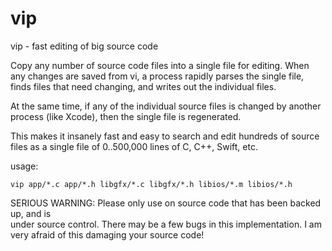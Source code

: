 # vip
vip - fast editing of big source code

Copy any number of source code files into a single file for editing.
When any changes are saved from vi, a process rapidly parses the single file,
finds files that need changing, and writes out the individual files.

At the same time, if any of the individual source files is changed by another 
process (like Xcode), then the single file is regenerated.

This makes it insanely fast and easy to search and edit hundreds of source files
as a single file of 0..500,000 lines of C, C++, Swift, etc.

usage:

    vip app/*.c app/*.h libgfx/*.c libgfx/*.h libios/*.m libios/*.h

SERIOUS WARNING: Please only use on source code that has been backed up, and is  
under source control.  There may be a few bugs in this implementation.  I am 
very afraid of this damaging your source code!
